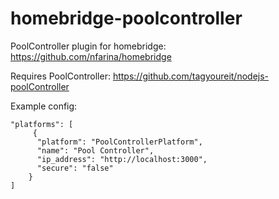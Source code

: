 # homebridge-poolcontroller
PoolController plugin for homebridge: https://github.com/nfarina/homebridge

Requires PoolController: https://github.com/tagyoureit/nodejs-poolController

Example config:

    "platforms": [
         {
          "platform": "PoolControllerPlatform",
          "name": "Pool Controller",
          "ip_address": "http://localhost:3000",
          "secure": "false"
        }  
    ]
